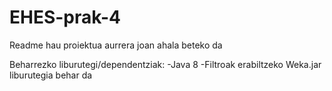# EHES-prak-4
  Readme hau proiektua aurrera joan ahala beteko da
  
  
  Beharrezko liburutegi/dependentziak:
    -Java 8
    -Filtroak erabiltzeko Weka.jar liburutegia behar da
